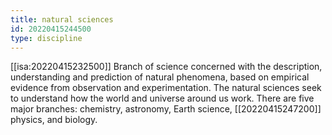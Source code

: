 ```yaml
---
title: natural sciences
id: 20220415244500
type: discipline
---
```


[[isa:20220415232500]] Branch of science concerned with the description, understanding and prediction of natural phenomena, based on empirical evidence from observation and experimentation. The natural sciences seek to understand how the world and universe around us work. There are five major branches: chemistry, astronomy, Earth science, [[20220415247200]] physics, and biology.
